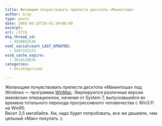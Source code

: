 ```yaml
---
title: Желающим почувствовать прелести десктопа «Макинтоша»
author: Gray
type: posts
date: 2003-08-25T10:41:30+00:00
excerpt:
url: /3719
dsq_thread_id:
  - 4920852536
esml_socialcount_LAST_UPDATED:
  - 1497153123
essb_cache_expire:
  - 1614124834
categories:
  - Uncategorized

---
```








Желающим почувствовать прелести десктопа &#171;Макинтоша&#187; под Windows &#8212; программа <a href="http://winmac.emuunlim.com/" target="_blank">WinMac</a>. Эмулируются различные версии маковских операционнок, начиная от System 7, выпускавшейся во времена тотального перехода прогрессивного человечества с Win3.11 на Win95.  
Весит 3,5 мегабайта. Хм, надо будет попробовать, все же дешевле, чем цельный &#171;Мак&#187; покупать :).